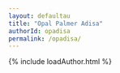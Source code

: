 ```yaml
---
layout: defaultau
title: "Opal Palmer Adisa"
authorId: opadisa
permalink: /opadisa/
---
```

{% include loadAuthor.html %}
<script>
    $(document).ready(function(){
        showAuthorBio('{{ page.authorId }}');
   });
</script>